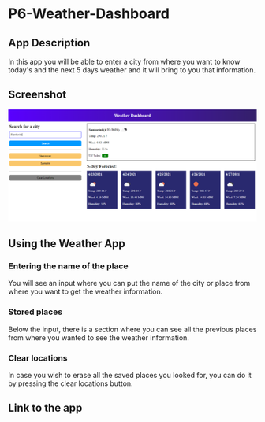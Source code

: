 # P6-Weather-Dashboard

## App Description
In this app you will be able to enter a city from where you want to know today's and the next 5 days weather and it will bring to you that information.

## Screenshot
![alt text](./Assets/WeatherDashboard.PNG)

## Using the Weather App
### Entering the name of the place
You will see an input where you can put the name of the city or place from where you want to get the weather information.

### Stored places
Below the input, there is a section where you can see all the previous places from where you wanted to see the weather information.

### Clear locations
In case you wish to erase all the saved places you looked for, you can do it by pressing the clear locations button.

## Link to the app
